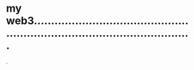 # my web3...................................................................................................
.

